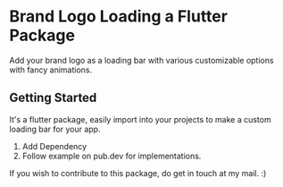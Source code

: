 # Brand Logo Loading a Flutter Package

Add your brand logo as a loading bar with various customizable options with fancy animations.

## Getting Started

It's a flutter package, easily import into your projects to make a custom loading bar for your app.
1. Add Dependency
2. Follow example on pub.dev for implementations.

If you wish to contribute to this package, do get in touch at my mail. :)
